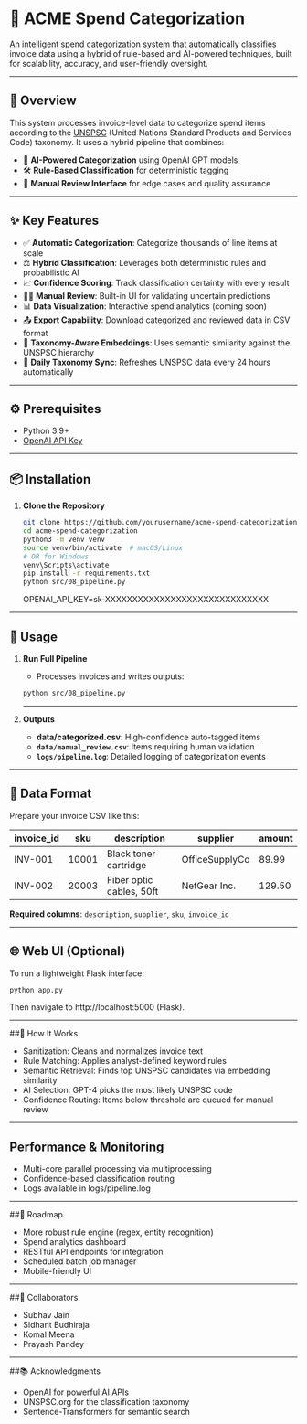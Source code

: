 # 🧾 ACME Spend Categorization

An intelligent spend categorization system that automatically classifies invoice data using a hybrid of rule-based and AI-powered techniques, built for scalability, accuracy, and user-friendly oversight.

---

## 🚀 Overview

This system processes invoice-level data to categorize spend items according to the [UNSPSC](https://www.unspsc.org/) (United Nations Standard Products and Services Code) taxonomy. It uses a hybrid pipeline that combines:

- 🧠 **AI-Powered Categorization** using OpenAI GPT models  
- 🛠️ **Rule-Based Classification** for deterministic tagging  
- 👀 **Manual Review Interface** for edge cases and quality assurance  

---

## ✨ Key Features

- ✅ **Automatic Categorization**: Categorize thousands of line items at scale  
- ⚖️ **Hybrid Classification**: Leverages both deterministic rules and probabilistic AI  
- 📈 **Confidence Scoring**: Track classification certainty with every result  
- 🧑‍💼 **Manual Review**: Built-in UI for validating uncertain predictions  
- 📊 **Data Visualization**: Interactive spend analytics (coming soon)  
- 📤 **Export Capability**: Download categorized and reviewed data in CSV format  
- 🧠 **Taxonomy-Aware Embeddings**: Uses semantic similarity against the UNSPSC hierarchy  
- 🔁 **Daily Taxonomy Sync**: Refreshes UNSPSC data every 24 hours automatically  

---

## ⚙️ Prerequisites

- Python 3.9+
- [OpenAI API Key](https://platform.openai.com/account/api-keys)

---

## 📦 Installation

1. **Clone the Repository**
   ```bash
   git clone https://github.com/yourusername/acme-spend-categorization.git
   cd acme-spend-categorization
   python3 -m venv venv
   source venv/bin/activate  # macOS/Linux
   # OR for Windows
   venv\Scripts\activate
   pip install -r requirements.txt
   python src/08_pipeline.py
   ```
   OPENAI_API_KEY=sk-XXXXXXXXXXXXXXXXXXXXXXXXXXXXXX


---

## 🧪 Usage

1. **Run Full Pipeline**

   - Processes invoices and writes outputs:

   ```bash
   python src/08_pipeline.py
   ```

   ---

2. **Outputs**

   - **data/categorized.csv**: High-confidence auto-tagged items  
   - **`data/manual_review.csv`**: Items requiring human validation  
   - **`logs/pipeline.log`**: Detailed logging of categorization events  

---

## 📁 Data Format

Prepare your invoice CSV like this:

| invoice_id | sku   | description               | supplier       | amount |
|------------|-------|---------------------------|----------------|--------|
| INV-001    | 10001 | Black toner cartridge     | OfficeSupplyCo | 89.99  |
| INV-002    | 20003 | Fiber optic cables, 50ft  | NetGear Inc.   | 129.50 |

**Required columns**: `description`, `supplier`, `sku`, `invoice_id`

---

## 🌐 Web UI (Optional)

To run a lightweight Flask interface:

```bash
python app.py
```
Then navigate to http://localhost:5000 (Flask).

---

##🧠 How It Works
- Sanitization: Cleans and normalizes invoice text
- Rule Matching: Applies analyst-defined keyword rules
- Semantic Retrieval: Finds top UNSPSC candidates via embedding similarity
- AI Selection: GPT-4 picks the most likely UNSPSC code
- Confidence Routing: Items below threshold are queued for manual review

---

## Performance & Monitoring
- Multi-core parallel processing via multiprocessing
- Confidence-based classification routing
- Logs available in logs/pipeline.log

---


##📅 Roadmap
- More robust rule engine (regex, entity recognition)
- Spend analytics dashboard
- RESTful API endpoints for integration
- Scheduled batch job manager
- Mobile-friendly UI

---

##🤝 Collaborators
- Subhav Jain
- Sidhant Budhiraja
- Komal Meena
- Prayash Pandey

---

##📚 Acknowledgments
- OpenAI for powerful AI APIs
- UNSPSC.org for the classification taxonomy
- Sentence-Transformers for semantic search


